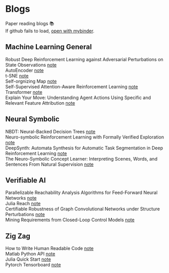 # Blogs
Paper reading blogs 📚  
If github fails to load, [open with mybinder](https://mybinder.org/v2/gh/ZikangXiong/blogs/main).  

## Machine Learning General
Robust Deep Reinforcement Learning against Adversarial Perturbations on State Observations [note](notebooks/Machine%20Learning%20General/huang_robustRL_nips20.ipynb)  
AutoEncoder [note](notebooks/Machine%20Learning%20General/autoencoder.ipynb)  
t-SNE [note](notebooks/Machine%20Learning%20General/t-sne.ipynb)  
Self-orgnizing Map [note](notebooks/Machine%20Learning%20General/self_orgnizing_map.ipynb)  
Self-Supervised Attention-Aware Reinforcement Learning  [note](notebooks/Machine%20Learning%20General/self_supervised_attention_aware_RL.ipynb)  
Transformer [note](notebooks/Machine%20Learning%20General/transformer.ipynb)  
Explain Your Move: Understanding Agent Actions Using Specific and Relevant Feature Attribution  [note](notebooks/Machine%20Learning%20General/SARAF.ipynb)  
## Neural Symbolic
NBDT: Neural-Backed Decision Trees [note](notebooks/Neural%20Symbolic/NBDT.ipynb)  
Neuro-symbolic Reinforcement Learning with Formally Verified Exploration [note](notebooks/Neural%20Symbolic/greg_neurosymbolic_nips20.ipynb)  
DeepSynth: Automata Synthesis for Automatic Task Segmentation in Deep Reinforcement Learning  [note](notebooks/Neural%20Symbolic/deepsynth.ipynb)  
The Neuro-Symbolic Concept Learner: Interpreting Scenes, Words, and Sentences From Natural Supervision [note](notebooks/Neural%20Symbolic/mao_neurosymbolic_ICLR2019.ipynb)  
## Verifiable AI
Parallelizable Reachability Analysis Algorithms for Feed-Forward Neural Networks [note](notebooks/Verifiable%20AI/polyhedron.ipynb)  
Julia Reach [note](notebooks/Verifiable%20AI/julia_reach.ipynb)  
Certifiable Robustness of Graph Convolutional Networks under Structure Perturbations [note](notebooks/Verifiable%20AI/daniel_certifiable_kdd20.ipynb)  
Mining Requirements from Closed-Loop Control Models [note](notebooks/Verifiable%20AI/mining_requirements.ipynb)  
## Zig Zag
How to Write Human Readable Code [note](notebooks/Zig%20Zag/human_readable_code.ipynb)  
Matlab Python API [note](notebooks/Zig%20Zag/matlab_python_api.ipynb)  
Julia Quick Start [note](notebooks/Zig%20Zag/julia_quick_start.ipynb)  
Pytorch Tensorboard [note](notebooks/Zig%20Zag/torch_tensorboard.ipynb)  
